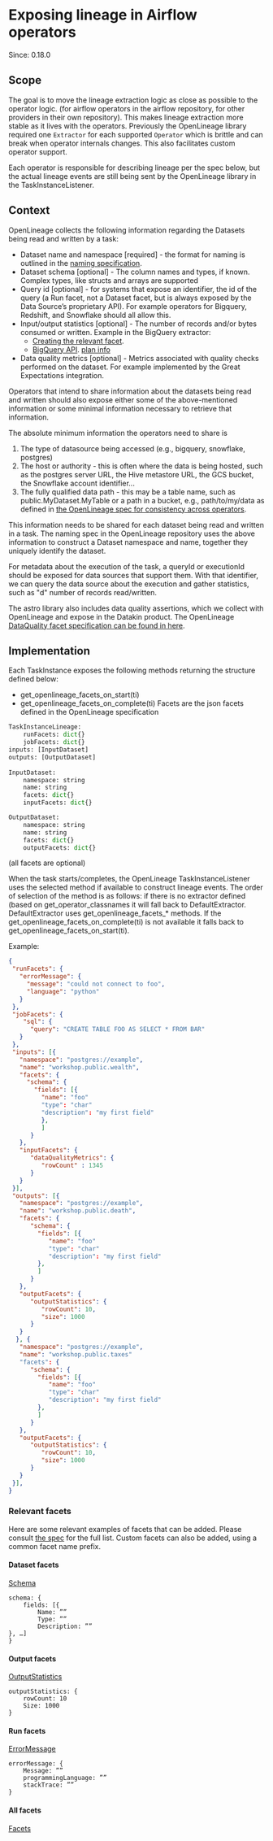 # Exposing lineage in Airflow operators

Since: 0.18.0

## Scope
The goal is to move the lineage extraction logic as close as possible to the operator logic. (for airflow operators in the airflow repository, for other providers in their own repository). 
This makes lineage extraction more stable as it lives with the operators. Previously the OpenLineage library required one `Extractor` for each supported `Operator` which is brittle and can break when operator internals changes. This also facilitates custom operator support.

Each operator is responsible for describing lineage per the spec below, but the actual lineage events are still being sent by the OpenLineage library in the TaskInstanceListener.

## Context
OpenLineage collects the following information regarding the Datasets being read and written by a task:

 - Dataset name and namespace [required] - the format for naming is outlined in the [naming specification](https://github.com/OpenLineage/OpenLineage/blob/main/spec/Naming.md#datasets).
 - Dataset schema [optional] - The column names and types, if known. Complex types, like structs and arrays are supported
 - Query id [optional] - for systems that expose an identifier, the id of the query (a Run facet, not a Dataset facet, but is always exposed by the Data Source’s proprietary API). For example operators for Bigquery, Redshift, and Snowflake should all allow this.
 - Input/output statistics [optional] - The number of records and/or bytes consumed or written.
    Example in the BigQuery extractor:
    - [Creating the relevant facet](https://github.com/OpenLineage/OpenLineage/blob/504f99e2f4dabd4f73a194dc5258ac81dae95d96/integration/common/openlineage/common/provider/bigquery.py#L111-L116).
    - [BigQuery API](https://cloud.google.com/bigquery/docs/reference/rest/v2/jobs/get). [plan info](https://cloud.google.com/bigquery/docs/query-plan-explanation#query_plan_information)
 - Data quality metrics [optional] - Metrics associated with quality checks performed on the dataset. For example implemented by the Great Expectations integration.

Operators that intend to share information about the datasets being read and written should also expose either some of the above-mentioned information or some minimal information necessary to retrieve that information.

The absolute minimum information the operators need to share is 
 1. The type of datasource being accessed (e.g., bigquery, snowflake, postgres)
 2. The host or authority - this is often where the data is being hosted, such as the postgres server URL, the Hive metastore URL, the GCS bucket, the Snowflake account identifier...
 3. The fully qualified data path - this may be a table name, such as public.MyDataset.MyTable or a path in a bucket, e.g., path/to/my/data as defined in [the OpenLineage spec for consistency across operators](https://github.com/OpenLineage/OpenLineage/blob/main/spec/Naming.md).

This information needs to be shared for each dataset being read and written in a task. The naming spec in the OpenLineage repository uses the above information to construct a Dataset namespace and name, together they uniquely identify the dataset. 

For metadata about the execution of the task, a queryId or executionId should be exposed for data sources that support them. With that identifier, we can query the data source about the execution and gather statistics, such as "d" number of records read/written.

The astro library also includes data quality assertions, which we collect with OpenLineage and expose in the Datakin product. The OpenLineage [DataQuality facet specification can be found in here](https://github.com/OpenLineage/OpenLineage/blob/main/spec/facets/DataQualityAssertionsDatasetFacet.json).

## Implementation
Each TaskInstance exposes the following methods returning the structure defined below:
 - get_openlineage_facets_on_start(ti)
 - get_openlineage_facets_on_complete(ti)
Facets are the json facets defined in the OpenLineage specification

```python
TaskInstanceLineage:
	runFacets: dict{}
	jobFacets: dict{}
inputs: [InputDataset]
outputs: [OutputDataset]
 
InputDataset:
	namespace: string
	name: string
	facets: dict{}
	inputFacets: dict{}

OutputDataset:
	namespace: string
	name: string
	facets: dict{}
	outputFacets: dict{}
```	
(all facets are optional)

When the task starts/completes, the OpenLineage TaskInstanceListener uses the selected method if available to construct lineage events. The order of selection of the method is as follows: if there is no extractor defined (based on get_operator_classnames it will fall back to DefaultExtractor. DefaultExtractor uses get_openlineage_facets_* methods. If the get_openlineage_facets_on_complete(ti) is not available it falls back to get_openlineage_facets_on_start(ti).

Example:

```json
{
 "runFacets": {
   "errorMessage": {
     "message": "could not connect to foo",
     "language": "python"
   }
 },
 "jobFacets": {
    "sql": {
      "query": "CREATE TABLE FOO AS SELECT * FROM BAR"
   }
 },
 "inputs": [{
   "namespace": "postgres://example",
   "name": "workshop.public.wealth",
   "facets": { 
     "schema": {
       "fields": [{ 
         "name": "foo"
         "type": "char"
         "description": "my first field"
         }, 
         ]
      }
   },
   "inputFacets": {
      "dataQualityMetrics": {
         "rowCount" : 1345
      }
   }
 }], 
 "outputs": [{
   "namespace": "postgres://example",
   "name": "workshop.public.death",
   "facets": {
      "schema": {
        "fields": [{ 
           "name": "foo"
           "type": "char"
           "description": "my first field"
        }, 
        ]
      }
   },
   "outputFacets": {
      "outputStatistics": {
         "rowCount": 10,
         "size": 1000
      }
   }
  }, {
   "namespace": "postgres://example",
   "name": "workshop.public.taxes"
   "facets": {
      "schema": {
        "fields": [{ 
           "name": "foo"
           "type": "char"
           "description": "my first field"
        }, 
        ]
      }
   },
   "outputFacets": {
      "outputStatistics": {
         "rowCount": 10,
         "size": 1000
      }
   }
 }], 
}
```
### Relevant facets
Here are some relevant examples of facets that can be added.
Please consult [the spec](https://github.com/OpenLineage/OpenLineage/blob/main/spec/OpenLineage.md#standard-facets) for the full list.
Custom facets can also be added, using a common facet name prefix.

#### Dataset facets
[Schema](https://github.com/OpenLineage/OpenLineage/blob/main/spec/facets/SchemaDatasetFacet.json)

```
schema: {
	fields: [{ 
		Name: ””
		Type: ””
		Description: ””
}, …]
}
```

#### Output facets
[OutputStatistics](https://github.com/OpenLineage/OpenLineage/blob/main/spec/facets/OutputStatisticsOutputDatasetFacet.json)

```
outputStatistics: {
	rowCount: 10
	Size: 1000
}
```

#### Run facets
[ErrorMessage](https://github.com/OpenLineage/OpenLineage/blob/main/spec/facets/ErrorMessageRunFacet.json)

```
errorMessage: {
	Message: ””
	programmingLanguage: ””
	stackTrace: ””
}
```

#### All facets
[Facets](https://github.com/OpenLineage/OpenLineage/tree/main/spec/facets)





